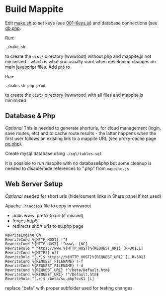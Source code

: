 # Build Mappite 
Edit [make.sh](make.sh) to set keys (see [001-Keys.js](mappite-js/001-Keys.js)) and database connections (see [db.php](php/db.php). 

Run:

    ./make.sh

to create the `dist/` directory (wwwroot) without php and mappite.js not minimized - which is what you usually want when developing changes on main javascript files. Add `php` to 

Run:

    ./make.sh php prod 

to create the `dist/` directory (wwwroot) with all files and mappite.js minimized

## Database & Php
 _Optional_ This is needed to generate shorturls, for cloud management (login, save routes, etc) and to cache route results - the latter happens when the first user follows an existing link to a mappite URL (see proxy-cache page [pc.php](php/pc.php)).

Create mysql database using `./sql/tables.sql`

It is possible to run mappite with no database&php but some cleanup is needed to disable/hide references to ".php" from `mappite.js`

## Web Server Setup
_Optional_ needed for short urls (hide/coment links in Share panel if not used)
 
 Apache `.htaccess` file to copy in wwwroot
   - adds www. prefix to url (if missed)
   - forces httpS
   - redirects short urls to su.php page

    RewriteEngine On
    RewriteCond %{HTTP_HOST} !^$
    RewriteCond %{HTTP_HOST} !^www\. [NC]
    RewriteRule ^ https://www.%{HTTP_HOST}%{REQUEST_URI} [R=301,L]
    RewriteCond %{HTTPS} off 
    RewriteRule ^(.*)$ https://%{HTTP_HOST}%{REQUEST_URI} [L,R=301]
    RewriteCond %{REQUEST_FILENAME} !-f
    RewriteCond %{REQUEST_FILENAME} !-d
    RewriteCond %{REQUEST_URI} !^/beta/Default.htm$
    RewriteCond %{REQUEST_URI} !^/Default.htm$
    RewriteRule ^(.+)$ /beta/su.php?s=$1 [L]

replace "beta" with proper subfolder used for testing changes
